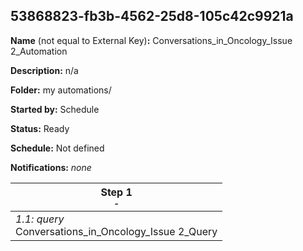 ## 53868823-fb3b-4562-25d8-105c42c9921a

**Name** (not equal to External Key)**:** Conversations_in_Oncology_Issue 2_Automation

**Description:** n/a

**Folder:** my automations/

**Started by:** Schedule

**Status:** Ready

**Schedule:** Not defined

**Notifications:** _none_


| Step 1<br>_<small>-</small>_ |
| --- |
| _1.1: query_<br>Conversations_in_Oncology_Issue 2_Query |
